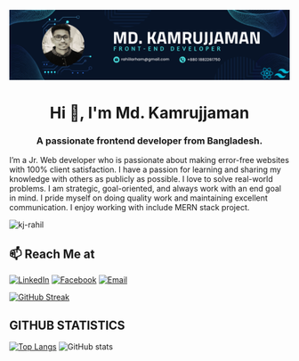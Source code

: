 ![I am GitHub Readme Generator's creator](https://raw.githubusercontent.com/Kj-RahiL/Kj-RahiL/main/Md.Kamrujjaman-Cover.png)

<h1 align="center">Hi 👋, I'm Md. Kamrujjaman</h1>
<h3 align="center">A passionate frontend developer from Bangladesh.</h3>


I’m a Jr. Web developer who is passionate about making error-free websites with 100% client satisfaction. I have a passion for learning and sharing my knowledge with others as publicly as possible. I love to solve real-world problems. I am strategic, goal-oriented, and always work with an end goal in mind.  I pride myself on doing quality work and maintaining excellent communication.  I enjoy working with include MERN stack project.

<p align="left"> <img src="https://komarev.com/ghpvc/?username=kj-rahil&label=Profile%20views&color=0e75b6&style=flat" alt="kj-rahil" /> </p>


## 📫 Reach Me at

[![LinkedIn](https://img.shields.io/badge/LinkedIn-%230A66C2.svg?style=for-the-badge&logo=LinkedIn&logoColor=white)](https://linkedin.com/in/kj-rahil)
[![Facebook](https://img.shields.io/badge/Facebook-%1877F2.svg?style=for-the-badge&logo=Facebook&logoColor=white)](https://fb.com/kj.rahil)
[![Email](https://img.shields.io/badge/Email-%23D14836.svg?style=for-the-badge&logo=Gmail&logoColor=white)](mailto:rahiilarham@gmail.com)

[![GitHub Streak](https://github-readme-streak-stats.herokuapp.com?user=Kj-RahiL&theme=neon&hide_border=true)](https://git.io/streak-stats)

## GITHUB STATISTICS

[![Top Langs](https://github-readme-stats.vercel.app/api/top-langs/?username=Kj-RahiL)](https://github.com/anuraghazra/github-readme-stats) ![GitHub stats](https://github-readme-stats.vercel.app/api?username=Kj-RahiL&show_icons=true)  


